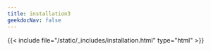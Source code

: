 ```yaml
---
title: installation3
geekdocNav: false
---
```

{{< include file="/static/_includes/installation.html" type="html" >}}